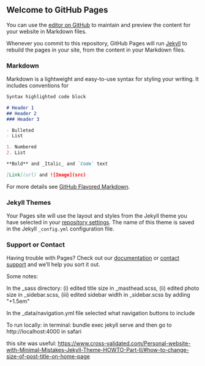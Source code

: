 ## Welcome to GitHub Pages

You can use the [editor on GitHub](https://github.com/markaguiar/markaguiar.github.io/edit/main/README.md) to maintain and preview the content for your website in Markdown files.

Whenever you commit to this repository, GitHub Pages will run [Jekyll](https://jekyllrb.com/) to rebuild the pages in your site, from the content in your Markdown files.

### Markdown

Markdown is a lightweight and easy-to-use syntax for styling your writing. It includes conventions for

```markdown
Syntax highlighted code block

# Header 1
## Header 2
### Header 3

- Bulleted
- List

1. Numbered
2. List

**Bold** and _Italic_ and `Code` text

[Link](url) and ![Image](src)
```

For more details see [GitHub Flavored Markdown](https://guides.github.com/features/mastering-markdown/).

### Jekyll Themes

Your Pages site will use the layout and styles from the Jekyll theme you have selected in your [repository settings](https://github.com/markaguiar/markaguiar.github.io/settings). The name of this theme is saved in the Jekyll `_config.yml` configuration file.

### Support or Contact

Having trouble with Pages? Check out our [documentation](https://docs.github.com/categories/github-pages-basics/) or [contact support](https://github.com/contact) and we’ll help you sort it out.

 

Some notes:

In the _sass directory:  (i) edited title size in _masthead.scss, (ii) edited photo size in _sidebar.scss, (iii) edited sidebar width in _sidebar.scss by adding "+1.5em"

In the _data/navigation.yml file selected what navigation buttons to include

To run locally:  in terminal:  bundle exec jekyll serve     and then go to http://localhost:4000  in safari

this site was useful:  https://www.cross-validated.com/Personal-website-with-Minimal-Mistakes-Jekyll-Theme-HOWTO-Part-II/#how-to-change-size-of-post-title-on-home-page

